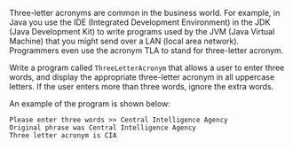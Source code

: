 Three-letter acronyms are common in the business world. For example, in Java you use the IDE (Integrated Development Environment) in the JDK (Java Development Kit) to write programs used by the JVM (Java Virtual Machine) that you might send over a LAN (local area network). Programmers even use the acronym TLA to stand for three-letter acronym. 

Write a program called `ThreeLetterAcronym` that allows a user to enter three words, and display the appropriate three-letter acronym in all uppercase letters. If the user enters more than three words, ignore the extra words. 

An example of the program is shown below:
```
Please enter three words >> Central Intelligence Agency
Original phrase was Central Intelligence Agency
Three letter acronym is CIA
```

